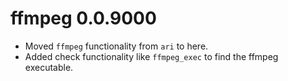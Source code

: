 # ffmpeg 0.0.9000

- Moved `ffmpeg` functionality from `ari` to here.
- Added check functionality like `ffmpeg_exec` to find the ffmpeg executable.
